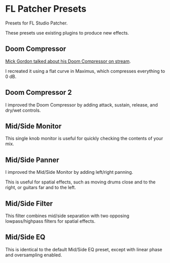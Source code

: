 # FL Patcher Presets
Presets for FL Studio Patcher.

These presets use existing plugins to produce new effects.

## Doom Compressor
[Mick Gordon talked about his Doom Compressor on stream](https://www.youtube.com/watch?v=n7YJcVuxuAQ).

I recreated it using a flat curve in Maximus, which compresses everything to 0 dB.

## Doom Compressor 2
I improved the Doom Compressor by adding attack, sustain, release, and dry/wet controls.

## Mid/Side Monitor
This single knob monitor is useful for quickly checking the contents of your mix.

## Mid/Side Panner
I improved the Mid/Side Monitor by adding left/right panning.

This is useful for spatial effects, such as moving drums close and to the right, or guitars far and to the left.

## Mid/Side Filter
This filter combines mid/side separation with two opposing lowpass/highpass filters for spatial effects.

## Mid/Side EQ
This is identical to the default Mid/Side EQ preset, except with linear phase and oversampling enabled.

